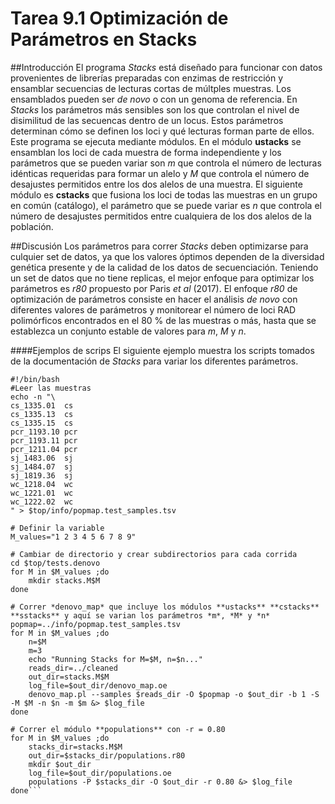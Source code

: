 # Tarea 9.1 Optimización de Parámetros en Stacks

##Introducción
El programa *Stacks* está diseñado para funcionar con datos provenientes de librerías preparadas con enzimas de restricción y ensamblar secuencias de lecturas cortas de múltples muestras. Los ensamblados pueden ser *de novo* o con un genoma de referencia. 
En *Stacks* los parámetros más sensibles son los que controlan el nivel de disimilitud de las secuencas dentro de un locus. Estos parámetros determinan cómo se definen los loci y qué lecturas forman parte de ellos. Este programa se ejecuta mediante módulos. En el módulo **ustacks** se ensamblan los loci de cada muestra de forma independiente y los parámetros que se pueden variar son *m* que controla el número de lecturas idénticas requeridas para formar un alelo y *M* que controla el número de desajustes permitidos entre los dos alelos de una muestra. El siguiente módulo es **cstacks** que fusiona los loci de todas las muestras en un grupo en común (catálogo), el parámetro que se puede variar es *n* que controla el número de desajustes permitidos entre cualquiera de los dos alelos de la población. 


##Discusión
Los parámetros para correr *Stacks* deben optimizarse para culquier set de datos, ya que los valores óptimos dependen de la diversidad genética presente y de la calidad de los datos de secuenciación. Teniendo un set de datos que no tiene replicas, el mejor enfoque para optimizar los parámetros es *r80* propuesto por Paris *et al* (2017). El enfoque *r80* de optimización de parámetros consiste en hacer el análisis *de novo* con diferentes valores de parámetros y monitorear el número de loci RAD polimórficos encontrados en el 80 % de las muestras o más, hasta que se establezca un conjunto estable de valores para *m*, *M* y *n*.

####Ejemplos de scrips
El siguiente ejemplo muestra los scripts tomados de la documentación de *Stacks* para variar los diferentes parámetros.

```
#!/bin/bash
#Leer las muestras
echo -n "\
cs_1335.01	cs
cs_1335.13	cs
cs_1335.15	cs
pcr_1193.10	pcr
pcr_1193.11	pcr
pcr_1211.04	pcr
sj_1483.06	sj
sj_1484.07	sj
sj_1819.36	sj
wc_1218.04	wc
wc_1221.01	wc
wc_1222.02	wc
" > $top/info/popmap.test_samples.tsv

# Definir la variable
M_values="1 2 3 4 5 6 7 8 9"

# Cambiar de directorio y crear subdirectorios para cada corrida
cd $top/tests.denovo
for M in $M_values ;do
	mkdir stacks.M$M
done

# Correr *denovo_map* que incluye los módulos **ustacks** **cstacks** **sstacks** y aquí se varian los parámetros *m*, *M* y *n*
popmap=../info/popmap.test_samples.tsv
for M in $M_values ;do
	n=$M
	m=3
	echo "Running Stacks for M=$M, n=$n..."
	reads_dir=../cleaned
	out_dir=stacks.M$M
	log_file=$out_dir/denovo_map.oe
	denovo_map.pl --samples $reads_dir -O $popmap -o $out_dir -b 1 -S -M $M -n $n -m $m &> $log_file
done

# Correr el módulo **populations** con -r = 0.80
for M in $M_values ;do
	stacks_dir=stacks.M$M
	out_dir=$stacks_dir/populations.r80
	mkdir $out_dir
	log_file=$out_dir/populations.oe
	populations -P $stacks_dir -O $out_dir -r 0.80 &> $log_file
done```






